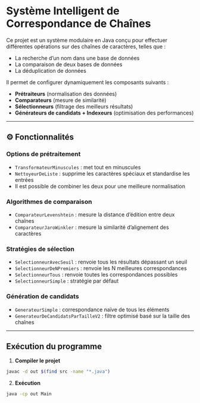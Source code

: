 #  Système Intelligent de Correspondance de Chaînes

Ce projet est un système modulaire en Java conçu pour effectuer différentes opérations sur des chaînes de caractères, telles que :
- La recherche d’un nom dans une base de données
- La comparaison de deux bases de données
- La déduplication de données

Il permet de configurer dynamiquement les composants suivants :
- **Prétraiteurs** (normalisation des données)
- **Comparateurs** (mesure de similarité)
- **Sélectionneurs** (filtrage des meilleurs résultats)
- **Générateurs de candidats + Indexeurs** (optimisation des performances)

---

## ⚙️ Fonctionnalités

###  Options de prétraitement
- `TransformateurMinuscules` : met tout en minuscules
- `NettoyeurDeListe` : supprime les caractères spéciaux et standardise les entrées
- Il est possible de combiner les deux pour une meilleure normalisation

###  Algorithmes de comparaison
- `ComparateurLevenshtein` : mesure la distance d’édition entre deux chaînes
- `ComparateurJaroWinkler` : mesure la similarité d’alignement des caractères

###  Stratégies de sélection
- `SelectionneurAvecSeuil` : renvoie tous les résultats dépassant un seuil
- `SelectionneurDeNPremiers` : renvoie les N meilleures correspondances
- `SelectionneurTous` : renvoie toutes les correspondances possibles
- `SelectionneurSimple` : stratégie par défaut

###  Génération de candidats
- `GenerateurSimple` : correspondance naïve de tous les éléments
- `GenerateurDeCandidatsParTailleV2` : filtre optimisé basé sur la taille des chaînes

---

##  Exécution du programme
1. **Compiler le projet**
```bash
javac -d out $(find src -name "*.java")
```
2. **Exécution**
```bash
java -cp out Main
```

